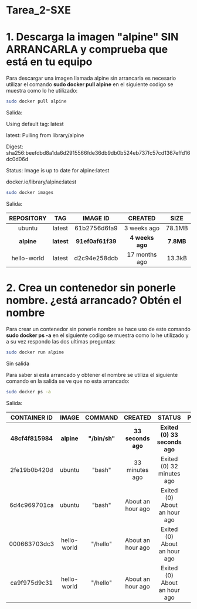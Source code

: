 # Tarea_2-SXE

# 1. Descarga la imagen "alpine" SIN ARRANCARLA y comprueba que está en tu equipo

  Para descargar una imagen llamada alpine sin arrancarla es necesario utilizar el comando **sudo docker pull alpine** en el siguiente codigo se muestra como lo he utilizado:
  ```bash
  sudo docker pull alpine
```
Salida:

Using default tag: latest

latest: Pulling from library/alpine

Digest: sha256:beefdbd8a1da6d2915566fde36db9db0b524eb737fc57cd1367effd16dc0d06d

Status: Image is up to date for alpine:latest

docker.io/library/alpine:latest

```bash
sudo docker images
```
Salida:

|REPOSITORY    | TAG       | IMAGE ID       | CREATED        | SIZE	|
|     :---:	|     :---: 	|     :---:  	    |:---:  |:---:	|
|ubuntu        | latest    | 61b2756d6fa9   | 3 weeks ago     | 78.1MB	|
|**alpine**      | **latest**    | **91ef0af61f39**   | **4 weeks ago**     | **7.8MB**|
|hello-world   | latest    | d2c94e258dcb   | 17 months ago  | 13.3kB	|

# 2. Crea un contenedor sin ponerle nombre. ¿está arrancado? Obtén el nombre

Para crear un contenedor sin ponerle nombre se hace uso de este comando **sudo docker ps -a** en el siguiente codigo se muestra como lo he utilizado y a su vez respondo las dos ultimas preguntas:

```bash
sudo docker run alpine
```
Sin salida

Para saber si esta arrancado y obtener el nombre se utiliza el siguiente comando en la salida se ve que no esta arrancado:
```bash
sudo docker ps -a
```
Salida:

|CONTAINER ID   | IMAGE         | COMMAND     | CREATED         | STATUS                         | PORTS     | NAMES		|
|     :---:	|     :---: 	|     :---:   |    :---:         |:---:	                         |     :---:	|     :---: 	|
|**48cf4f815984**   | **alpine**   | **"/bin/sh"**   | **33 seconds ago**    | **Exited (0) 33 seconds ago** | 	|**dreamy_jemison**|
|2fe19b0b420d   | ubuntu        | "bash"      | 33 minutes ago      | Exited (0) 32 minutes ago | 		|busy_hodgkin|
|6d4c969701ca   | ubuntu        | "bash"      | About an hour ago   | Exited (0) About an hour ago |		 |cranky_noyce|
|000663703dc3   | hello-world   | "/hello"    | About an hour ago   | Exited (0) About an hour ago | 		|eager_shaw|
|ca9f975d9c31   | hello-world   | "/hello"    | About an hour ago   | Exited (0) About an hour ago | 		|thirsty_saha|





		    







 
	
	

